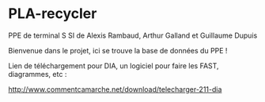 # PLA-recycler
PPE de terminal S SI de Alexis Rambaud, Arthur Galland et Guillaume Dupuis

Bienvenue dans le projet, ici se trouve la base de données du PPE !

Lien de téléchargement pour DIA, un logiciel pour faire les FAST, diagrammes, etc :

http://www.commentcamarche.net/download/telecharger-211-dia
